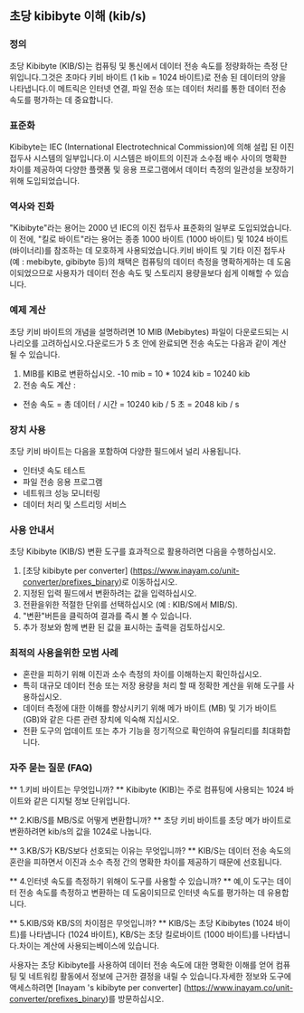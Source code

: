 ## 초당 kibibyte 이해 (kib/s)

### 정의
초당 Kibibyte (KIB/S)는 컴퓨팅 및 통신에서 데이터 전송 속도를 정량화하는 측정 단위입니다.그것은 초마다 키비 바이트 (1 kib = 1024 바이트)로 전송 된 데이터의 양을 나타냅니다.이 메트릭은 인터넷 연결, 파일 전송 또는 데이터 처리를 통한 데이터 전송 속도를 평가하는 데 중요합니다.

### 표준화
Kibibyte는 IEC (International Electrotechnical Commission)에 의해 설립 된 이진 접두사 시스템의 일부입니다.이 시스템은 바이트의 이진과 소수점 배수 사이의 명확한 차이를 제공하여 다양한 플랫폼 및 응용 프로그램에서 데이터 측정의 일관성을 보장하기 위해 도입되었습니다.

### 역사와 진화
"Kibibyte"라는 용어는 2000 년 IEC의 이진 접두사 표준화의 일부로 도입되었습니다.이 전에, "킬로 바이트"라는 용어는 종종 1000 바이트 (1000 바이트) 및 1024 바이트 (바이너리)를 참조하는 데 모호하게 사용되었습니다.키비 바이트 및 기타 이진 접두사 (예 : mebibyte, gibibyte 등)의 채택은 컴퓨팅의 데이터 측정을 명확하게하는 데 도움이되었으므로 사용자가 데이터 전송 속도 및 스토리지 용량을보다 쉽게 ​​이해할 수 있습니다.

### 예제 계산
초당 키비 바이트의 개념을 설명하려면 10 MIB (Mebibytes) 파일이 다운로드되는 시나리오를 고려하십시오.다운로드가 5 초 안에 완료되면 전송 속도는 다음과 같이 계산 될 수 있습니다.

1. MIB를 KIB로 변환하십시오.
-10 mib = 10 * 1024 kib = 10240 kib
2. 전송 속도 계산 :
- 전송 속도 = 총 데이터 / 시간 = 10240 kib / 5 초 = 2048 kib / s

### 장치 사용
초당 키비 바이트는 다음을 포함하여 다양한 필드에서 널리 사용됩니다.
- 인터넷 속도 테스트
- 파일 전송 응용 프로그램
- 네트워크 성능 모니터링
- 데이터 처리 및 스트리밍 서비스

### 사용 안내서
초당 Kibibyte (KIB/S) 변환 도구를 효과적으로 활용하려면 다음을 수행하십시오.
1. [초당 kibibyte per converter] (https://www.inayam.co/unit-converter/prefixes_binary)로 이동하십시오.
2. 지정된 입력 필드에서 변환하려는 값을 입력하십시오.
3. 전환을위한 적절한 단위를 선택하십시오 (예 : KIB/S에서 MIB/S).
4. "변환"버튼을 클릭하여 결과를 즉시 볼 수 있습니다.
5. 추가 정보와 함께 변환 된 값을 표시하는 출력을 검토하십시오.

### 최적의 사용을위한 모범 사례
- 혼란을 피하기 위해 이진과 소수 측정의 차이를 이해하는지 확인하십시오.
- 특히 대규모 데이터 전송 또는 저장 용량을 처리 할 때 정확한 계산을 위해 도구를 사용하십시오.
- 데이터 측정에 대한 이해를 향상시키기 위해 메가 바이트 (MB) 및 기가 바이트 (GB)와 같은 다른 관련 장치에 익숙해 지십시오.
- 전환 도구의 업데이트 또는 추가 기능을 정기적으로 확인하여 유틸리티를 최대화합니다.

### 자주 묻는 질문 (FAQ)

** 1.키비 바이트는 무엇입니까? **
Kibibyte (KIB)는 주로 컴퓨팅에 사용되는 1024 바이트와 같은 디지털 정보 단위입니다.

** 2.KIB/S를 MB/S로 어떻게 변환합니까? **
초당 키비 바이트를 초당 메가 바이트로 변환하려면 kib/s의 값을 1024로 나눕니다.

** 3.KB/S가 KB/S보다 선호되는 이유는 무엇입니까? **
KIB/S는 데이터 전송 속도의 혼란을 피하면서 이진과 소수 측정 간의 명확한 차이를 제공하기 때문에 선호됩니다.

** 4.인터넷 속도를 측정하기 위해이 도구를 사용할 수 있습니까? **
예,이 도구는 데이터 전송 속도를 측정하고 변환하는 데 도움이되므로 인터넷 속도를 평가하는 데 유용합니다.

** 5.KIB/S와 KB/S의 차이점은 무엇입니까? **
KIB/S는 초당 Kibibytes (1024 바이트)를 나타냅니다 (1024 바이트), KB/S는 초당 킬로바이트 (1000 바이트)를 나타냅니다.차이는 계산에 사용되는베이스에 있습니다.

사용자는 초당 Kibibyte를 사용하여 데이터 전송 속도에 대한 명확한 이해를 얻어 컴퓨팅 및 네트워킹 활동에서 정보에 근거한 결정을 내릴 수 있습니다.자세한 정보와 도구에 액세스하려면 [Inayam 's kibibyte per converter] (https://www.inayam.co/unit-converter/prefixes_binary)를 방문하십시오.
